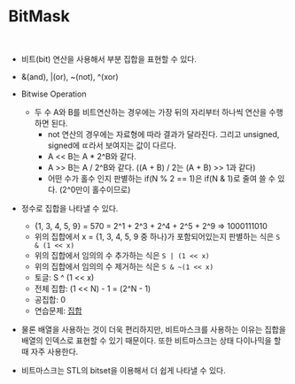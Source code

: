 # BitMask

<br/>

* 비트(bit) 연산을 사용해서 부분 집합을 표현할 수 있다.

* &(and), |(or), ~(not), ^(xor)

* Bitwise Operation
  * 두 수 A와 B를 비트연산하는 경우에는 가장 뒤의 자리부터 하나씩 연산을 수행하면 된다.
	* not 연산의 경우에는 자료형에 따라 결과가 달라진다. 그리고 unsigned, signed에 ㄸ라서 보여지는 값이 다르다.
	* A << B는 A * 2^B와 같다.
	* A >> B는 A / 2^B와 같다. ((A + B) / 2는 (A + B) >> 1과 같다)
	* 어떤 수가 홀수 인지 판별하는 if(N % 2 == 1)은 if(N & 1)로 줄여 쓸 수 있다. (2^0만이 홀수이므로)

* 정수로 집합을 나타낼 수 있다.
	* {1, 3, 4, 5, 9} = 570 = 2^1 + 2^3 + 2^4 + 2^5 + 2^9 => 1000111010
	* 위의 집합에서 x = {1, 3, 4, 5, 9 중 하나}가 포함되어있는지 판별하는 식은 ```S & (1 << x)```
	* 위의 집합에서 임의의 수 추가하는 식은 ```S | (1 << x)```
	* 위의 집합에서 임의의 수 제거하는 식은 ```S & ~(1 << x)```
	* 토글: S ^ (1 << x)
	* 전체 집합: (1 << N) - 1 = (2^N - 1)
	* 공집합: 0
	* 연습문제: [집합](https://www.acmicpc.net/problem/11723)

* 물론 배열을 사용하는 것이 더욱 편리하지만, 비트마스크를 사용하는 이유는 집합을 배열의 인덱스로 표현할 수 있기 때문이다. 또한 비트마스크는 상태 다이나믹을 할 때 자주 사용한다.

* 비트마스크는 STL의 bitset을 이용해서 더 쉽게 나타낼 수 있다.

